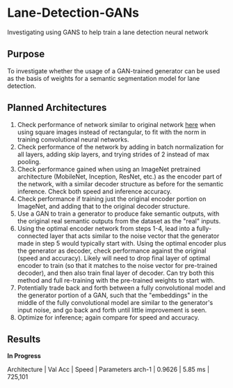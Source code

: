 # Lane-Detection-GANs
Investigating using GANS to help train a lane detection neural network

## Purpose
To investigate whether the usage of a GAN-trained generator can be used as the basis of weights for a semantic segmentation model for lane detection.

## Planned Architectures
1. Check performance of network similar to original network [here](https://github.com/mvirgo/MLND-Capstone) when using square images instead of rectangular, to fit with the norm in training convolutional neural networks.
2. Check performance of the network by adding in batch normalization for all layers, adding skip layers, and trying strides of 2 instead of max pooling.
3. Check performance gained when using an ImageNet pretrained architecture (MobileNet, Inception, ResNet, etc.) as the encoder part of the network, with a similar decoder structure as before for the semantic inference. Check both speed and inference accuracy.
4. Check performance if training just the original encoder portion on ImageNet, and adding that to the original decoder structure.
5. Use a GAN to train a generator to produce fake semantic outputs, with the original real semantic outputs from the dataset as the "real" inputs. 
6. Using the optimal encoder network from steps 1-4, lead into a fully-connected layer that acts similar to the noise vector that the generator made in step 5 would typically start with. Using the optimal encoder plus the generator as decoder, check performance against the original (speed and accuracy). Likely will need to drop final layer of optimal encoder to train (so that it matches to the noise vector for pre-trained decoder), and then also train final layer of decoder. Can try both this method and full re-training with the pre-trained weights to start with.
7. Potentially trade back and forth between a fully convolutional model and the generator portion of a GAN, such that the "embeddings" in the middle of the fully convolutional model are similar to the generator's input noise, and go back and forth until little improvement is seen. 
8. Optimize for inference; again compare for speed and accuracy.

## Results
**In Progress**

Architecture | Val Acc | Speed | Parameters
arch-1 | 0.9626 | 5.85 ms | 725,101
